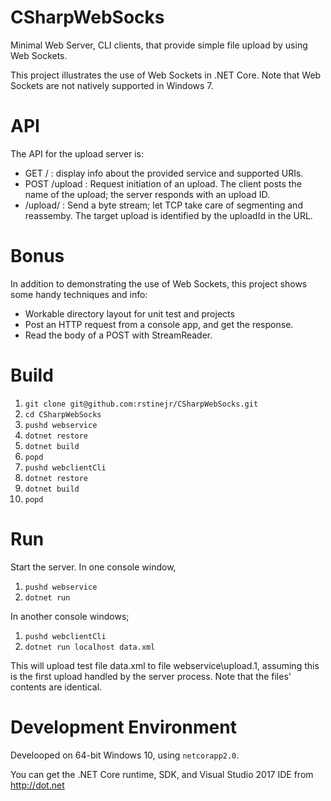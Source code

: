# CSharpWebSocks
Minimal Web Server, CLI clients, that provide simple file upload by using Web Sockets.

This project illustrates the use of Web Sockets in .NET Core. Note that Web Sockets are not natively supported in Windows 7.

# API

The API for the upload server is:

* GET / : display info about the provided service and supported URIs.    
* POST /upload : Request initiation of an upload. The client posts the name of the upload; the server responds with an upload ID.
* <Web Socket> /upload/<upload ID> : Send a byte stream; let TCP take care of segmenting and reassemby. The target upload is identified by the uploadId in the URL.


# Bonus

In addition to demonstrating the use of Web Sockets, this project shows some handy 
techniques and info: 

* Workable directory layout for unit test and projects
* Post an HTTP request from a console app, and get the response.
* Read the body of a POST with StreamReader.

# Build

1. ```git clone git@github.com:rstinejr/CSharpWebSocks.git```
2. ```cd CSharpWebSocks```
3. ```pushd webservice```
4. ```dotnet restore```
5. ```dotnet build```
6. ```popd```
7. ```pushd webclientCli```
8. ```dotnet restore```
9. ```dotnet build```
10. ```popd```

# Run

Start the server. In one console window,

1. ```pushd webservice```
2. ```dotnet run```

In another console windows;

1. ```pushd webclientCli```
2. ```dotnet run localhost data.xml```

This will upload test file data.xml to file webservice\upload.1, assuming this is the first upload handled by the server process. Note that the files' contents are identical.

# Development Environment

Develooped on 64-bit Windows 10, using ```netcorapp2.0```.

You can get the .NET Core runtime, SDK, and Visual Studio 2017 IDE from http://dot.net
